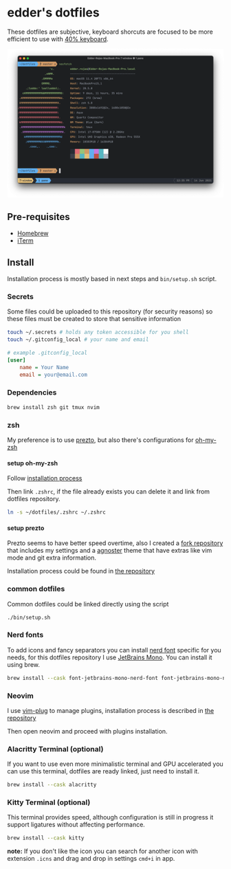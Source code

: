 edder's dotfiles
=================

These dotfiles are subjective, keyboard shorcuts are focused to be more efficient to use with [40% keyboard](https://github.com/foostan/crkbd).

![screenshot](docs/screenshot.png)

## Pre-requisites

- [Homebrew](https://brew.sh/)
- [iTerm](https://iterm2.com/)

## Install

Installation process is mostly based in next steps and `bin/setup.sh` script.

### Secrets

Some files could be uploaded to this repository (for security reasons) so these files must be created to store that sensitive information

```bash
touch ~/.secrets # holds any token accessible for you shell
touch ~/.gitconfig_local # your name and email
```

```ini
# example .gitconfig_local
[user]
    name = Your Name
    email = your@email.com
```

### Dependencies

```bash
brew install zsh git tmux nvim
```

### zsh

My preference is to use [prezto](https://github.com/sorin-ionescu/prezto), but also there's configurations for [oh-my-zsh](https://ohmyz.sh/)

#### setup oh-my-zsh

Follow [installation process](https://ohmyz.sh/#install)

Then link `.zshrc`, if the file already exists you can delete it and link from dotfiles repository.

```bash
ln -s ~/dotfiles/.zshrc ~/.zshrc
```

#### setup prezto

Prezto seems to have better speed overtime, also I created a [fork repository](https://github.com/edderrd/prezto) that includes my settings and a [agnoster](https://github.com/agnoster/agnoster-zsh-theme) theme that have extras like vim mode and git extra information.

Installation process could be found in [the repository](https://github.com/edderrd/prezto#installation)

### common dotfiles

Common dotfiles could be linked directly using the script

```bash
./bin/setup.sh
```

### Nerd fonts

To add icons and fancy separators you can install [nerd font](https://www.nerdfonts.com/) specific for you needs, for this dotfiles repository I use [JetBrains Mono](https://www.jetbrains.com/es-es/lp/mono/). You can install it using brew.

```bash
brew install --cask font-jetbrains-mono-nerd-font font-jetbrains-mono-nerd-font
```

### Neovim

I use [vim-plug](https://github.com/junegunn/vim-plug) to manage plugins, installation process is described in [the repository](https://github.com/junegunn/vim-plug#neovim)

Then open neovim and proceed with plugins installation.

### Alacritty Terminal (optional)

If you want to use even more minimalistic terminal and GPU accelerated you can use this terminal, dotfiles are ready linked, just need to install it.

```bash
brew install --cask alacritty
```

### Kitty Terminal (optional)

This terminal provides speed, although configuration is still in progress it support ligatures without affecting performance.

```bash
brew install --cask kitty
```

**note:** If you don't like the icon you can search for another icon with extension `.icns` and drag and drop in settings `cmd+i` in app.

